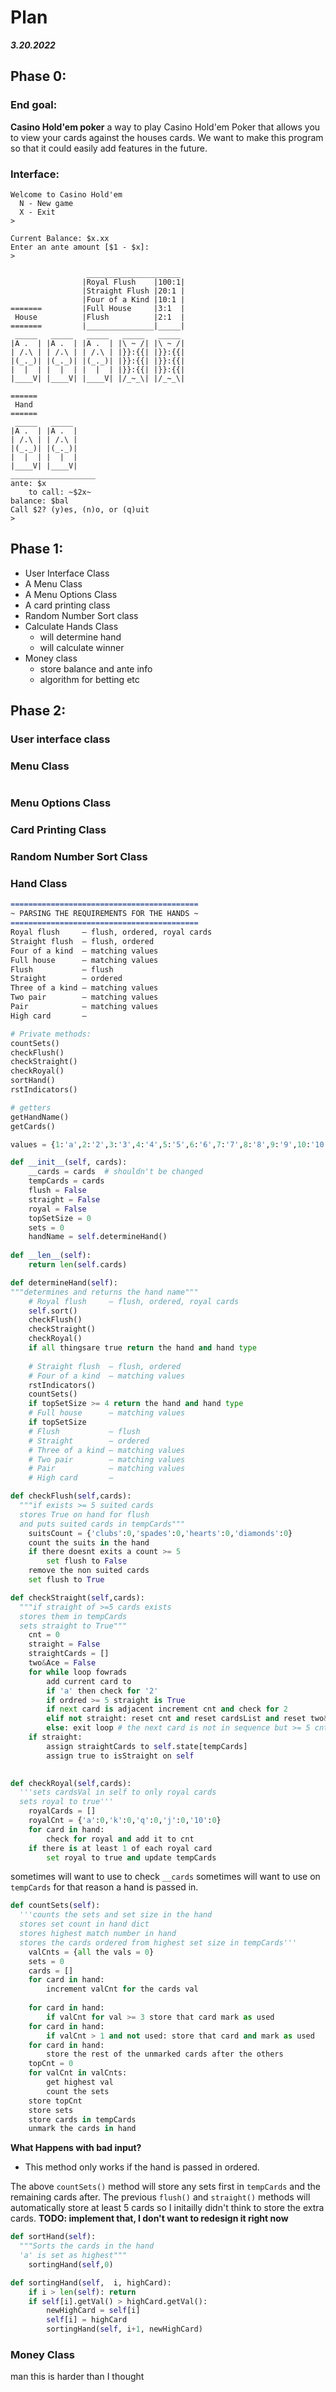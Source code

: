 # Plan
***3.20.2022***

## Phase 0:

### End goal:
**Casino Hold'em poker** a way to play Casino Hold'em Poker that allows you to view your cards against
the houses cards.  We want to make this program so that it could easily add features in the future.

### Interface:
```
Welcome to Casino Hold'em
  N - New game
  X - Exit 
>
```
```
Current Balance: $x.xx
Enter an ante amount [$1 - $x]:
>
```
```
                 _____________________
                |Royal Flush    |100:1|
                |Straight Flush |20:1 |
                |Four of a Kind |10:1 |
=======         |Full House     |3:1  |
 House          |Flush          |2:1  |
=======         |_______________|_____|
 _____   _____   _____   _____   _____
|A .  | |A .  | |A .  | |\ ~ /| |\ ~ /|
| /.\ | | /.\ | | /.\ | |}}:{{| |}}:{{|
|(_._)| |(_._)| |(_._)| |}}:{{| |}}:{{|
|  |  | |  |  | |  |  | |}}:{{| |}}:{{|
|____V| |____V| |____V| |/_~_\| |/_~_\|

====== 
 Hand          
======
 _____   _____ 
|A .  | |A .  |
| /.\ | | /.\ |
|(_._)| |(_._)|
|  |  | |  |  |
|____V| |____V|
___________________
ante: $x
    to call: ~$2x~
balance: $bal
Call $2? (y)es, (n)o, or (q)uit
>
```

## Phase 1:
* User Interface Class
* A Menu Class
* A Menu Options Class
* A card printing class
* Random Number Sort class
* Calculate Hands Class
  * will determine hand
  * will calculate winner
* Money class
  * store balance and ante info
  * algorithm for betting etc


## Phase 2:

### User interface class

### Menu Class
```python

```
### Menu Options Class

### Card Printing Class

### Random Number Sort Class

### Hand Class
```markdown
==========================================
~ PARSING THE REQUIREMENTS FOR THE HANDS ~
==========================================
Royal flush     — flush, ordered, royal cards
Straight flush  — flush, ordered
Four of a kind  — matching values 
Full house      — matching values 
Flush           — flush
Straight        — ordered
Three of a kind — matching values
Two pair        — matching values
Pair            — matching values
High card       —
```

```python
# Private methods:
countSets() 
checkFlush()      
checkStraight()
checkRoyal()
sortHand()
rstIndicators()

# getters
getHandName()
getCards()

values = {1:'a',2:'2',3:'3',4:'4',5:'5',6:'6',7:'7',8:'8',9:'9',10:'10',11:'j',12:'q',13:'k',14:'a'}
```
```python
def __init__(self, cards):
    __cards = cards  # shouldn't be changed
    tempCards = cards
    flush = False
    straight = False
    royal = False
    topSetSize = 0
    sets = 0
    handName = self.determineHand()
    
def __len__(self):
    return len(self.cards)
```



```python
def determineHand(self):
"""determines and returns the hand name"""
    # Royal flush     — flush, ordered, royal cards
    self.sort()
    checkFlush()      
    checkStraight()
    checkRoyal()    
    if all thingsare true return the hand and hand type
    
    # Straight flush  — flush, ordered
    # Four of a kind  — matching values 
    rstIndicators()
    countSets()
    if topSetSize >= 4 return the hand and hand type
    # Full house      — matching values 
    if topSetSize 
    # Flush           — flush
    # Straight        — ordered
    # Three of a kind — matching values
    # Two pair        — matching values
    # Pair            — matching values
    # High card       —
```

```python
def checkFlush(self,cards):
  """if exists >= 5 suited cards
  stores True on hand for flush
  and puts suited cards in tempCards"""
    suitsCount = {'clubs':0,'spades':0,'hearts':0,'diamonds':0}
    count the suits in the hand
    if there doesnt exits a count >= 5
        set flush to False
    remove the non suited cards
    set flush to True    
```

```python
def checkStraight(self,cards):
  """if straight of >=5 cards exists
  stores them in tempCards
  sets straight to True"""
    cnt = 0
    straight = False
    straightCards = []
    two&Ace = False
    for while loop fowrads
        add current card to 
        if 'a' then check for '2'
        if ordred >= 5 straight is True
        if next card is adjacent increment cnt and check for 2
        elif not straight: reset cnt and reset cardsList and reset two&Ace
        else: exit loop # the next card is not in sequence but >= 5 cnt
    if straight: 
        assign straightCards to self.state[tempCards]
        assign true to isStraight on self
        
```

```python
def checkRoyal(self,cards):
  '''sets cardsVal in self to only royal cards
  sets royal to true'''
    royalCards = []
    royalCnt = {'a':0,'k':0,'q':0,'j':0,'10':0}
    for card in hand:
        check for royal and add it to cnt
    if there is at least 1 of each royal card
        set royal to true and update tempCards
```
sometimes will want to use to check `__cards` sometimes will want
to use on `tempCards` for that reason a hand is passed in.


```python
def countSets(self):
  '''counts the sets and set size in the hand
  stores set count in hand dict
  stores highest match number in hand
  stores the cards ordered from highest set size in tempCards'''
    valCnts = {all the vals = 0}
    sets = 0
    cards = []
    for card in hand:
        increment valCnt for the cards val
      
    for card in hand:
        if valCnt for val >= 3 store that card mark as used
    for card in hand:
        if valCnt > 1 and not used: store that card and mark as used
    for card in hand:
        store the rest of the unmarked cards after the others
    topCnt = 0
    for valCnt in valCnts:
        get highest val
        count the sets
    store topCnt
    store sets
    store cards in tempCards
    unmark the cards in hand
```
**What Happens with bad input?**
* This method only works if the hand is passed in ordered.

The above `countSets()` method will store any sets first in `tempCards` and
the remaining cards after.  The previous `flush()` and `straight()` methods
will automatically store at least 5 cards so I initailly didn't think to store
the extra cards. **TODO: implement that, I don't want to redesign it right now**

```python
def sortHand(self):
  """Sorts the cards in the hand
  'a' is set as highest"""
    sortingHand(self,0)

def sortingHand(self,  i, highCard):
    if i > len(self): return 
    if self[i].getVal() > highCard.getVal():
        newHighCard = self[i] 
        self[i] = highCard
        sortingHand(self, i+1, newHighCard)
```
### Money Class


man this is harder than I thought